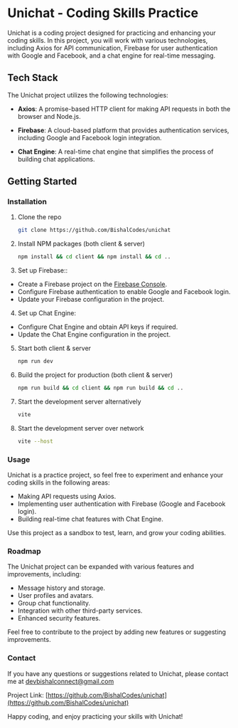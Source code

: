 # Unichat - Coding Skills Practice

Unichat is a coding project designed for practicing and enhancing your coding skills. In this project, you will work
with various technologies, including Axios for API communication, Firebase for user authentication with Google and
Facebook, and a chat engine for real-time messaging.

## Tech Stack

The Unichat project utilizes the following technologies:

- **Axios**: A promise-based HTTP client for making API requests in both the browser and Node.js.

- **Firebase**: A cloud-based platform that provides authentication services, including Google and Facebook login
  integration.

- **Chat Engine**: A real-time chat engine that simplifies the process of building chat applications.

## Getting Started

### Installation

1. Clone the repo
   ```sh
   git clone https://github.com/BishalCodes/unichat
   ```
2. Install NPM packages (both client & server)
   ```sh
   npm install && cd client && npm install && cd ..
   ```
3. Set up Firebase::

- Create a Firebase project on the [Firebase Console](https://console.firebase.google.com/).
- Configure Firebase authentication to enable Google and Facebook login.
- Update your Firebase configuration in the project.

4. Set up Chat Engine:

- Configure Chat Engine and obtain API keys if required.
- Update the Chat Engine configuration in the project.

5. Start both client & server
   ```sh
   npm run dev
   ```

6. Build the project for production (both client & server)
   ```sh
   npm run build && cd client && npm run build && cd ..
   ```

7. Start the development server alternatively
   ```sh
   vite
   ```

8. Start the development server over network
    ```sh
    vite --host
    ```

### Usage

Unichat is a practice project, so feel free to experiment and enhance your coding skills in the following areas:

- Making API requests using Axios.
- Implementing user authentication with Firebase (Google and Facebook login).
- Building real-time chat features with Chat Engine.

Use this project as a sandbox to test, learn, and grow your coding abilities.

### Roadmap

The Unichat project can be expanded with various features and improvements, including:

- Message history and storage.
- User profiles and avatars.
- Group chat functionality.
- Integration with other third-party services.
- Enhanced security features.

Feel free to contribute to the project by adding new features or suggesting improvements.

### Contact

If you have any questions or suggestions related to Unichat, please contact me at [devbishalconnect@gmail.com](mailto:devbishalconnect@gmail.com)

Project Link: [https://github.com/BishalCodes/unichat](https://github.com/BishalCodes/unichat)

Happy coding, and enjoy practicing your skills with Unichat!